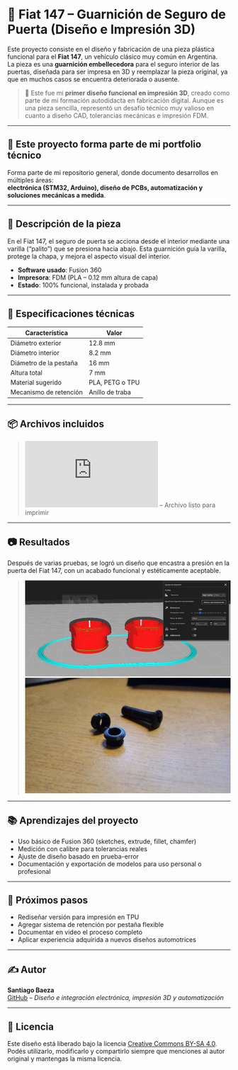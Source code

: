 # 🚗 Fiat 147 – Guarnición de Seguro de Puerta (Diseño e Impresión 3D)

Este proyecto consiste en el diseño y fabricación de una pieza plástica funcional para el **Fiat 147**, un vehículo clásico muy común en Argentina.  
La pieza es una **guarnición embellecedora** para el seguro interior de las puertas, diseñada para ser impresa en 3D y reemplazar la pieza original, ya que en muchos casos se encuentra deteriorada o ausente.

> 🔧 Este fue mi **primer diseño funcional en impresión 3D**, creado como parte de mi formación autodidacta en fabricación digital. Aunque es una pieza sencilla, representó un desafío técnico muy valioso en cuanto a diseño CAD, tolerancias mecánicas e impresión FDM.

---

## 📂 Este proyecto forma parte de mi portfolio técnico

Forma parte de mi repositorio general, donde documento desarrollos en múltiples áreas:  
**electrónica (STM32, Arduino), diseño de PCBs, automatización y soluciones mecánicas a medida**.

---

## 📐 Descripción de la pieza

En el Fiat 147, el seguro de puerta se acciona desde el interior mediante una varilla (“palito”) que se presiona hacia abajo. Esta guarnición guía la varilla, protege la chapa, y mejora el aspecto visual del interior.

- **Software usado**: Fusion 360
- **Impresora**: FDM (PLA – 0.12 mm altura de capa)
- **Estado**: 100% funcional, instalada y probada

---

## 🧾 Especificaciones técnicas

| Característica         | Valor                 |
|------------------------|-----------------------|
| Diámetro exterior      | 12.8 mm               |
| Diámetro interior      | 8.2 mm                |
| Diámetro de la pestaña | 16 mm                 |
| Altura total           | 7 mm                  |
| Material sugerido      | PLA, PETG o TPU       |
| Mecanismo de retención | Anillo de traba       |

---

## 📦 Archivos incluidos

> ![Archivo del proyecto (.stl)](https://github.com/SantiagoBaeza/fiat147-seguro-3d/blob/main/03%20guarnicion_.stl) – Archivo listo para imprimir

---

## 📷 Resultados

Después de varias pruebas, se logró un diseño que encastra a presión en la puerta del Fiat 147, con un acabado funcional y estéticamente aceptable.

> ![Foto de la pieza en el editor](https://github.com/SantiagoBaeza/fiat147-seguro-3d/blob/main/01%20imagen%20antes%20de%20imprimir.jpg)
> ![Foto de la pieza impresa](https://github.com/SantiagoBaeza/fiat147-seguro-3d/blob/main/02%20producto%20final%20.jpg)

---

## 📚 Aprendizajes del proyecto

- Uso básico de Fusion 360 (sketches, extrude, fillet, chamfer)
- Medición con calibre para tolerancias reales
- Ajuste de diseño basado en prueba-error
- Documentación y exportación de modelos para uso personal o profesional

---

## 🧭 Próximos pasos

- Rediseñar versión para impresión en TPU
- Agregar sistema de retención por pestaña flexible
- Documentar en video el proceso completo
- Aplicar experiencia adquirida a nuevos diseños automotrices

---

## ✍️ Autor

**Santiago Baeza**  
[GitHub](https://github.com/SantiagoBaeza/Portafolio-tecnico) – *Diseño e integración electrónica, impresión 3D y automatización*

---

## 📝 Licencia

Este diseño está liberado bajo la licencia [Creative Commons BY-SA 4.0](https://creativecommons.org/licenses/by-sa/4.0/).  
Podés utilizarlo, modificarlo y compartirlo siempre que menciones al autor original y mantengas la misma licencia.
